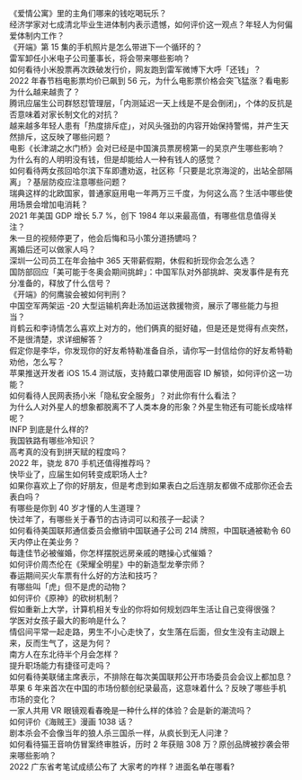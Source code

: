 《爱情公寓》里的主角们哪来的钱吃喝玩乐？  
经济学家对七成清北毕业生进体制内表示遗憾，如何评价这一观点？年轻人为何偏爱体制内工作？  
《开端》第 15 集的手机照片是怎么带进下一个循环的？  
雷军卸任小米电子公司董事长，将会带来哪些影响？  
如何看待小米股票再次跌破发行价，网友跑到雷军微博下大呼「还钱」？  
2022 年春节档电影票均价已飙到 56 元，为什么电影票价格会突飞猛涨？看电影为什么越来越贵了？  
腾讯应届生公司群怒怼管理层，「内测延迟一天上线是不是会倒闭」，个体的反抗是否意味着对家长制文化的对抗？  
越来越多年轻人患有「热度排斥症」，对风头强劲的内容开始保持警惕，并产生天然排斥，这反映了哪些问题？  
电影《长津湖之水门桥》会对已经是中国演员票房榜第一的吴京产生哪些影响？  
为什么有的人明明没有钱，但是却能给人一种有钱人的感觉？  
如何看待两女孩回哈尔滨下车即遭劝返，社区称「只要是北京海淀的，出站全部隔离」？基层防疫应注意哪些问题？  
瑞典这样的北欧国家，普通家庭用电一年两万三千度，为何这么高？生活中哪些使用场景会增加电消耗？  
2021 年美国 GDP 增长 5.7 %，创下 1984 年以来最高值，有哪些信息值得关注？  
朱一旦的视频停更了，他会后悔和马小策分道扬镳吗？  
离婚后还可以做家人吗？  
深圳一公司员工在年会抽中 365 天带薪假期，休假和折现你会怎么选？  
国防部回应「美可能于冬奥会期间挑衅」：中国军队对外部挑衅、突发事件是有充分准备的，释放了什么信号？  
《开端》的何鹰骏会被如何判刑？  
中国空军两架运 -20 大型运输机奔赴汤加运送救援物资，展示了哪些能力与担当？  
肖鹤云和李诗情怎么喜欢上对方的，他们俩真的挺好磕，但是还是觉得有点突然，不是很清楚，求详细解答？  
假定你是李华，你发现你的好友希特勒准备自杀，请你写一封信给你的好友希特勒劝他，怎么写？  
苹果推送开发者 iOS 15.4 测试版，支持戴口罩使用面容 ID 解锁，如何评价这一功能？  
如何看待人民网表扬小米「隐私安全服务」？对此你有什么看法？  
为什么人对外星人的想象都脱离不了人类本身的形象？外星生物还有可能长成啥样呢？  
INFP 到底是什么样的?  
我国铁路有哪些冷知识？  
高考真的没有到拼天赋的程度吗？  
2022 年，骁龙 870 手机还值得推荐吗？  
快毕业了，应届生如何转变成职场人士?  
如果你喜欢上了你的好朋友，但是考虑到如果表白之后连朋友都做不成那你还会去表白吗？  
有哪些是你到 40 岁才懂的人生道理？  
快过年了，有哪些关于春节的古诗词可以和孩子一起读？  
如何看待美国联邦通信委员会撤销中国联通子公司 214 牌照，中国联通被勒令 60 天内停止在美业务？  
每逢佳节必被催婚，你怎样摆脱远房亲戚的瞎操心式催婚？  
如何评价周杰伦在《荣耀全明星》中的新造型龙拳宗师？  
春运期间买火车票有什么好的方法和技巧？  
有哪些叫「虎」但不是虎的动物？  
如何评价《原神》的砍树机制？  
假如重新上大学，计算机相关专业的你将如何规划四年生活让自己变得很强？  
学医对女孩子最大的影响是什么？  
情侣间平常一起走路，男生不小心走快了，女生落在后面，但女生没有主动跟上来，反而生气了，这是为何？  
南方人在东北待半个月会怎样？  
提升职场能力有捷径可走吗？  
如何看待美联储主席表示，不排除在每次美国联邦公开市场委员会会议上都加息？  
苹果 6 年来首次在中国的市场份额创纪录最高，这意味着什么？反映了哪些手机市场的变化？  
一家人共用 VR 眼镜观看春晚是一种什么样的体验？会是新的潮流吗？  
如何评价《海贼王》漫画 1038 话？  
剧本杀会不会像当年的狼人杀三国杀一样，从疯长到无人问津？  
如何看待猫王音响仿冒案终审胜诉，历时 2 年获赔 308 万？原创品牌被抄袭会带来哪些影响？  
2022 广东省考笔试成绩公布了 大家考的咋样 ? 进面名单在哪看?  
